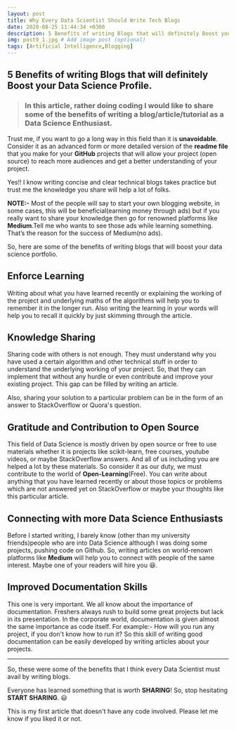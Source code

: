 ```yaml
---
layout: post
title: Why Every Data Scientist Should Write Tech Blogs
date: 2020-08-25 11:44:34 +0300
description: 5 Benefits of writing Blogs that will definitely Boost your Data Science Profile.# Add post description (optional)
img: post9_1.jpg # Add image post (optional)
tags: [Artificial Intelligence,Blogging]
---
```

## 5 Benefits of writing Blogs that will definitely Boost your Data Science Profile.



> ### In this article, rather doing coding I would like to share some of the benefits of writing a blog/article/tutorial as a **Data** **Science** **Enthusiast**.

Trust me, if you want to go a long way in this field than it is **unavoidable**. Consider it as an advanced form or more detailed version of the **readme file** that you make for your **GitHub** projects that will allow your project (open source) to reach more audiences and get a better understanding of your project.

Yes!! I know writing concise and clear technical blogs takes practice but trust me the knowledge you share will help a lot of folks.

**NOTE:-** Most of the people will say to start your own blogging website, in some cases, this will be beneficial(earning money through ads) but if you really want to share your knowledge then go for renowned platforms like **Medium**.Tell me who wants to see those ads while learning something. That’s the reason for the success of Medium(no ads).

So, here are some of the benefits of writing blogs that will boost your data science portfolio.

## Enforce Learning

Writing about what you have learned recently or explaining the working of the project and underlying maths of the algorithms will help you to remember it in the longer run. Also writing the learning in your words will help you to recall it quickly by just skimming through the article.

## Knowledge Sharing

Sharing code with others is not enough. They must understand why you have used a certain algorithm and other technical stuff in order to understand the underlying working of your project. So, that they can implement that without any hurdle or even contribute and improve your existing project. This gap can be filled by writing an article.

Also, sharing your solution to a particular problem can be in the form of an answer to StackOverflow or Quora's question.

## Gratitude and Contribution to Open Source

This field of Data Science is mostly driven by open source or free to use materials whether it is projects like scikit-learn, free courses, youtube videos, or maybe StackOverflow answers. And all of us including you are helped a lot by these materials. So consider it as our duty, we must contribute to the world of **Open-Learning**(Free). You can write about anything that you have learned recently or about those topics or problems which are not answered yet on StackOverflow or maybe your thoughts like this particular article.

## Connecting with more Data Science Enthusiasts

Before I started writing, I barely know (other than my university friends)people who are into Data Science although I was doing some projects, pushing code on Github. So, writing articles on world-renown platforms like **Medium** will help you to connect with people of the same interest. Maybe one of your readers will hire you 😆.

## Improved Documentation Skills

This one is very important. We all know about the importance of documentation. Freshers always rush to build some great projects but lack in its presentation. In the corporate world, documentation is given almost the same importance as code itself. For example:- How will you run any project, if you don't know how to run it? So this skill of writing good documentation can be easily developed by writing articles about your projects.

------

So, these were some of the benefits that I think every Data Scientist must avail by writing blogs.

Everyone has learned something that is worth **SHARING**! So, stop hesitating **START SHARING**. 😃

This is my first article that doesn't have any code involved. Please let me know if you liked it or not.